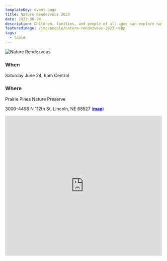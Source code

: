 ```yaml
---
templateKey: event-page
title: Nature Rendezvous 2023
date: 2023-06-24
description: Children, families, and people of all ages can explore nature and experience multiple nature-based activities in the arboretum and along Prairie Pines Nature Preserve Trails. Learn about trees, wildlife, moths, bees, insects, fungus and more! Come early with a picnic lunch to enjoy in the arboretum! (hosted by Prairie Pines)
featuredimage: /img/people/nature-rendezvous-2023.webp
tags:
  - table
---
```


![Nature Rendezvous](/img/people/nature-rendezvous-2023.webp "Nature Rendezvous")

### When
Saturday June 24, 9am Central

### Where
Prairie Pines Nature Preserve

3000-4498 N 112th St, Lincoln, NE 68527 (<a style="color:blue; font-weight:bold" target="_blank" href="https://goo.gl/maps/ee2GB2WDtfUicz8Z7">map</a>)

<iframe src="https://www.google.com/maps/embed?pb=!1m18!1m12!1m3!1d3018.2939617372303!2d-96.56907042467466!3d40.84346937137404!2m3!1f0!2f0!3f0!3m2!1i1024!2i768!4f13.1!3m3!1m2!1s0x8796a35ab8f38da9%3A0x35bcb3b13e26b191!2sPrairie%20Pines%20Nature%20Preserve!5e0!3m2!1sen!2sus!4v1681754165464!5m2!1sen!2sus" width="100%" height="450" style="border:0;" allowfullscreen="" loading="lazy" referrerpolicy="no-referrer-when-downgrade"></iframe>